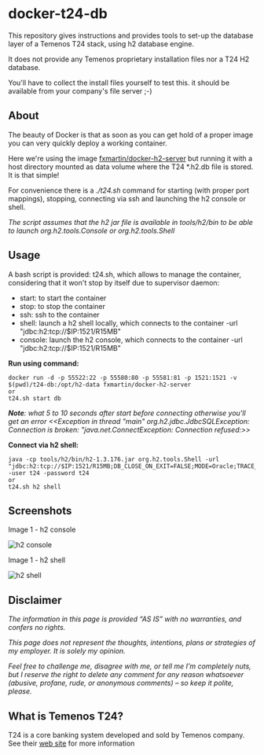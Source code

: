 # docker-t24-db
This repository gives instructions and provides tools to set-up the database layer of a Temenos T24 stack, using h2 database engine.

It does not provide any Temenos proprietary installation files nor a T24 H2 database.

You'll have to collect the install files yourself to test this. it should be available from your company's file server ;-)

## About
The beauty of Docker is that as soon as you can get hold of a proper image you can very quickly deploy a working container.

Here we're using the image [fxmartin/docker-h2-server](https://hub.docker.com/r/fxmartin/docker-h2-server) but running it with a host directory mounted as data volume where the T24 *.h2.db file is stored. It is that simple!

For convenience there is a *./t24.sh* command for starting (with proper port mappings), stopping, connecting via ssh and launching the h2 console or shell.

*The script assumes that the h2 jar file is available in tools/h2/bin to be able to launch org.h2.tools.Console or org.h2.tools.Shell*

## Usage

A bash script is provided: t24.sh, which allows to manage the container, considering that it won't stop by itself due to supervisor daemon:
* start: to start the container
* stop: to stop the container
* ssh: ssh to the container
* shell: launch a h2 shell locally, which connects to the container -url "jdbc:h2:tcp://$IP:1521/R15MB"
* console: launch the h2 console, which connects to the container -url "jdbc:h2:tcp://$IP:1521/R15MB"

**Run using command:**
```
docker run -d -p 55522:22 -p 55580:80 -p 55581:81 -p 1521:1521 -v $(pwd)/t24-db:/opt/h2-data fxmartin/docker-h2-server
or
t24.sh start db
```

*__Note__: what 5 to 10 seconds after start before connecting otherwise you'll get an error <<Exception in thread "main" org.h2.jdbc.JdbcSQLException: Connection is broken: "java.net.ConnectException: Connection refused:>>*

**Connect via h2 shell:**
```
java -cp tools/h2/bin/h2-1.3.176.jar org.h2.tools.Shell -url "jdbc:h2:tcp://$IP:1521/R15MB;DB_CLOSE_ON_EXIT=FALSE;MODE=Oracle;TRACE_LEVEL_FILE=0;TRACE_LEVEL_SYSTEM_OUT=0;FILE_LOCK=NO;IFEXISTS=TRUE;CACHE_SIZE=8192" -user t24 -password t24
or
t24.sh h2 shell
```

## Screenshots

Image 1 - h2 console

![h2 console](https://raw.github.com/fxmartin/docker-t24-db/master/screenshots/h2-console.png)

Image 1 - h2 shell

![h2 shell](https://raw.github.com/fxmartin/docker-t24-db/master/screenshots/h2-shell.png)

## Disclaimer
*The information in this page is provided “AS IS” with no warranties, and confers no rights.*

*This page does not represent the thoughts, intentions, plans or strategies of my employer. It is solely my opinion.*

*Feel free to challenge me, disagree with me, or tell me I’m completely nuts, but I reserve the right to delete any comment for any reason whatsoever (abusive, profane, rude, or anonymous comments) – so keep it polite, please.*

## What is Temenos T24?
T24 is a core banking system developed and sold by Temenos company. See their [web site](http://www.temenos.com/en/) for more information 
